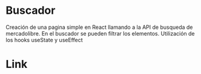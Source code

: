 # Buscador

Creación de una pagina simple en React llamando a la API de busqueda de mercadolibre. En el buscador se pueden filtrar los elementos.
Utilización de los hooks useState y useEffect

# Link
